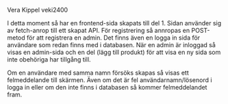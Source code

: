 Vera Kippel veki2400

I detta moment så har en frontend-sida skapats till del 1.
Sidan använder sig av fetch-anrop till ett skapat API. För registrering så annropas en POST-metod för att registrera en admin. Det finns även en logga in sida för användare som redan finns med i databasen.
När en admin är inloggad så visas en admin-sida och en del (lägg till produkt) för att visa en ny sida som inte obehöriga har tillgång till.

Om en användare med samma namn försöks skapas så visas ett felmeddelande till skärmen. Även om det är fel användarnamn/lösenord i logga in eller om den inte finns i databasen så kommer felmeddelandet fram.